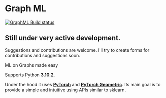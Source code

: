 # Graph ML

[![GraphML Build status][build-image]][build-url]

## Still under very active development.
Suggestions and contributions are welcome. I'll try to create forms for contributions and suggestions soon.

ML on Graphs made easy

Supports Python **3.10.2**.


Under the hood it uses **[PyTorch](https://pytorch.org/)** and **[PyTorch Geometric](https://pytorch-geometric.readthedocs.io/en/latest/)**. Its main goal is to provide a simple and intuitive using APIs similar to sklearn.

[build-image]: https://github.com/thunderock/graph_ml/actions/workflows/tests.yml/badge.svg
[build-url]: https://github.com/thunderock/graph_ml/actions
